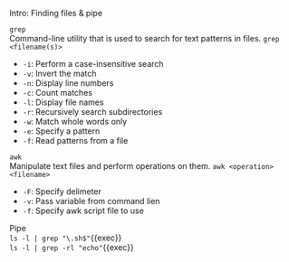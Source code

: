 Intro: Finding files & pipe 

`grep` <br> 
Command-line utility that is used to search for text patterns in files.
`grep <filename(s)>`

- `-i`: Perform a case-insensitive search
- `-v`: Invert the match
- `-n`: Display line numbers
- `-c`: Count matches
- `-l`: Display file names
- `-r`: Recursively search subdirectories
- `-w`: Match whole words only
- `-e`: Specify a pattern
- `-f`: Read patterns from a file

`awk` <br> 
Manipulate text files and perform operations on them.
`awk <operation> <filename>`
- `-F`: Specify delimeter 
- `-v`: Pass variable from command lien 
- `-f`: Specify awk script file to use 

Pipe <br> 
`ls -l | grep "\.sh$"`{{exec}} <br>
`ls -l | grep -rl "echo"`{{exec}}